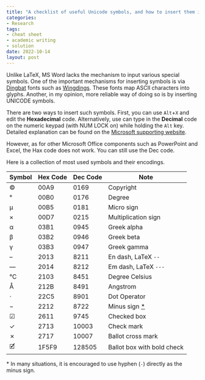 ```yaml
---
title: "A checklist of useful Unicode symbols, and how to insert them in MS Word"
categories:
- Research
tags:
- cheat sheet
- academic writing
- solution
date: 2022-10-14
layout: post
---
```


Unlike LaTeX, MS Word lacks the mechanism to input various special symbols. One of the important mechanisms for inserting symbols is via [Dingbat](https://en.wikipedia.org/wiki/Dingbat) fonts such as [Wingdings](https://learn.microsoft.com/en-us/typography/font-list/wingdings). These fonts map ASCII characters into glyphs. Another, in my opinion, more reliable way of doing so is by inserting UNICODE symbols.

There are two ways to insert such symbols. First, you can use `Alt`+`X` and edit the **Hexadecimal** code. Alternatively, use can type in the **Decimal** code on the numeric keypad (with NUM LOCK on) while holding the `Alt` key. Detailed explanation can be found on the [Microsoft supporting website](https://support.microsoft.com/en-us/office/insert-ascii-or-unicode-latin-based-symbols-and-characters-d13f58d3-7bcb-44a7-a4d5-972ee12e50e0).

However, as for other Microsoft Office components such as PowerPoint and Excel, the Hax code does not work. You can still use the Dec code.

Here is a collection of most used symbols and their encodings.

| Symbol | Hex Code | Dec Code | Note |
| --- | --- | --- | --- |
| © | 00A9 | 0169 | Copyright |
| ° | 00B0 | 0176 | Degree |
| µ | 00B5 | 0181 | Micro sign |
| × | 00D7 | 0215 | Multiplication sign |
| α | 03B1 | 0945 | Greek alpha |
| β | 03B2 | 0946 | Greek beta |
| γ | 03B3 | 0947 | Greek gamma |
| – | 2013 | 8211 | En dash, LaTeX `--` |
| — | 2014 | 8212 | Em dash, LaTeX `---` |
| ℃ | 2103 | 8451 | Degree Celsius |
| Å | 212B | 8491 | Angstrom |
| ⋅ | 22C5 | 8901 | Dot Operator |
| − | 2212 | 8722 | Minus sign [*](#minus) |
| ☑ | 2611 | 9745 | Checked box |
| ✓ | 2713 | 10003 | Check mark |
| ✗ | 2717 | 10007 | Ballot cross mark |
| 🗹 | 1F5F9 | 128505 | Ballot box with bold check |

<a id="minus"></a> * In many situations, it is encouraged to use hyphen (`-`) directly as the minus sign.
